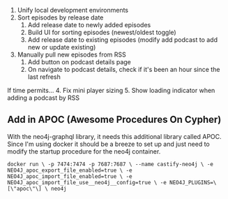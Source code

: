 1. Unify local development environments
2. Sort episodes by release date
	1. Add release date to newly added episodes
	2. Build UI for sorting episodes (newest/oldest toggle)
	3. Add release date to existing episodes (modify add podcast to add new or update existing)
3. Manually pull new episodes from RSS
	1. Add button on podcast details page
	2. On navigate to podcast details, check if it's been an hour since the last refresh

If time permits...
4. Fix mini player sizing
5. Show loading indicator when adding a podcast by RSS


## Add in APOC (Awesome Procedures On Cypher)
With the neo4j-graphql library, it needs this additional library called APOC. Since I'm using docker it should be a breeze to set up and just need to modify the startup procedure for the neo4j container.

`docker run \ -p 7474:7474 -p 7687:7687 \ --name castify-neo4j \ -e NEO4J_apoc_export_file_enabled=true \ -e NEO4J_apoc_import_file_enabled=true \ -e NEO4J_apoc_import_file_use__neo4j__config=true \ -e NEO4J_PLUGINS=\[\"apoc\"\] \ neo4j`